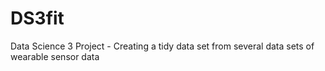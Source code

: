 # DS3fit
Data Science 3 Project - Creating a tidy data set from several data sets of wearable sensor data
